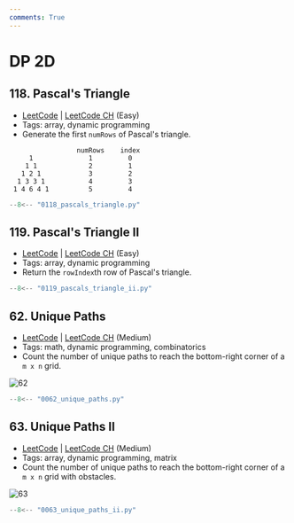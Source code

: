 ```yaml
---
comments: True
---
```


# DP 2D

## 118. Pascal's Triangle

-   [LeetCode](https://leetcode.com/problems/pascals-triangle/) | [LeetCode CH](https://leetcode.cn/problems/pascals-triangle/) (Easy)
-   Tags: array, dynamic programming
-   Generate the first `numRows` of Pascal's triangle.

```plaintext
                 numRows    index
     1              1         0
    1 1             2         1
   1 2 1            3         2
  1 3 3 1           4         3
 1 4 6 4 1          5         4
```

```python title="118. Pascal's Triangle"
--8<-- "0118_pascals_triangle.py"
```

## 119. Pascal's Triangle II

-   [LeetCode](https://leetcode.com/problems/pascals-triangle-ii/) | [LeetCode CH](https://leetcode.cn/problems/pascals-triangle-ii/) (Easy)
-   Tags: array, dynamic programming
-   Return the `rowIndex`th row of Pascal's triangle.

```python title="119. Pascal's Triangle II"
--8<-- "0119_pascals_triangle_ii.py"
```

## 62. Unique Paths

-   [LeetCode](https://leetcode.com/problems/unique-paths/) | [LeetCode CH](https://leetcode.cn/problems/unique-paths/) (Medium)
-   Tags: math, dynamic programming, combinatorics
-   Count the number of unique paths to reach the bottom-right corner of a `m x n` grid.

![62](https://assets.leetcode.com/uploads/2018/10/22/robot_maze.png)

```python title="62. Unique Paths"
--8<-- "0062_unique_paths.py"
```

## 63. Unique Paths II

-   [LeetCode](https://leetcode.com/problems/unique-paths-ii/) | [LeetCode CH](https://leetcode.cn/problems/unique-paths-ii/) (Medium)
-   Tags: array, dynamic programming, matrix
-   Count the number of unique paths to reach the bottom-right corner of a `m x n` grid with obstacles.

![63](https://assets.leetcode.com/uploads/2020/11/04/robot1.jpg)

```python title="63. Unique Paths II"
--8<-- "0063_unique_paths_ii.py"
```
